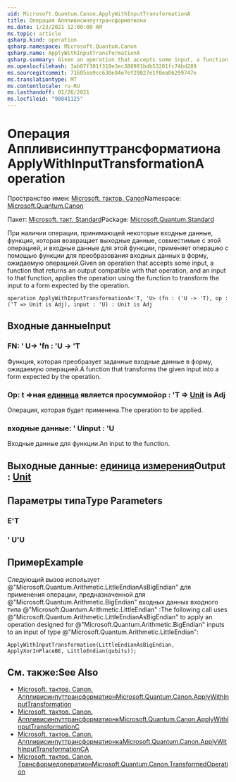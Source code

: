 ```yaml
---
uid: Microsoft.Quantum.Canon.ApplyWithInputTransformationA
title: Операция Аппливисинпуттрансформатиона
ms.date: 1/23/2021 12:00:00 AM
ms.topic: article
qsharp.kind: operation
qsharp.namespace: Microsoft.Quantum.Canon
qsharp.name: ApplyWithInputTransformationA
qsharp.summary: Given an operation that accepts some input, a function that returns an output compatible with that operation, and an input to that function, applies the operation using the function to transform the input to a form expected by the operation.
ms.openlocfilehash: 3ab07f301f310e3ec380981bdb53201fc74bd289
ms.sourcegitcommit: 71605ea9cc630e84e7ef29027e1f0ea06299747e
ms.translationtype: MT
ms.contentlocale: ru-RU
ms.lasthandoff: 01/26/2021
ms.locfileid: "98841125"
---
```

# <a name="applywithinputtransformationa-operation"></a><span data-ttu-id="5215c-102">Операция Аппливисинпуттрансформатиона</span><span class="sxs-lookup"><span data-stu-id="5215c-102">ApplyWithInputTransformationA operation</span></span>

<span data-ttu-id="5215c-103">Пространство имен: [Microsoft. тактов. Canon](xref:Microsoft.Quantum.Canon)</span><span class="sxs-lookup"><span data-stu-id="5215c-103">Namespace: [Microsoft.Quantum.Canon](xref:Microsoft.Quantum.Canon)</span></span>

<span data-ttu-id="5215c-104">Пакет: [Microsoft. такт. Standard](https://nuget.org/packages/Microsoft.Quantum.Standard)</span><span class="sxs-lookup"><span data-stu-id="5215c-104">Package: [Microsoft.Quantum.Standard](https://nuget.org/packages/Microsoft.Quantum.Standard)</span></span>


<span data-ttu-id="5215c-105">При наличии операции, принимающей некоторые входные данные, функция, которая возвращает выходные данные, совместимые с этой операцией, и входные данные для этой функции, применяет операцию с помощью функции для преобразования входных данных в форму, ожидаемую операцией.</span><span class="sxs-lookup"><span data-stu-id="5215c-105">Given an operation that accepts some input, a function that returns an output compatible with that operation, and an input to that function, applies the operation using the function to transform the input to a form expected by the operation.</span></span>

```qsharp
operation ApplyWithInputTransformationA<'T, 'U> (fn : ('U -> 'T), op : ('T => Unit is Adj), input : 'U) : Unit is Adj
```


## <a name="input"></a><span data-ttu-id="5215c-106">Входные данные</span><span class="sxs-lookup"><span data-stu-id="5215c-106">Input</span></span>

### <a name="fn--u---t"></a><span data-ttu-id="5215c-107">FN: ' U-> '</span><span class="sxs-lookup"><span data-stu-id="5215c-107">fn : 'U -> 'T</span></span>

<span data-ttu-id="5215c-108">Функция, которая преобразует заданные входные данные в форму, ожидаемую операцией.</span><span class="sxs-lookup"><span data-stu-id="5215c-108">A function that transforms the given input into a form expected by the operation.</span></span>


### <a name="op--t--unit--is-adj"></a><span data-ttu-id="5215c-109">Op: t =>ная [единица](xref:microsoft.quantum.lang-ref.unit)  является просуммой</span><span class="sxs-lookup"><span data-stu-id="5215c-109">op : 'T => [Unit](xref:microsoft.quantum.lang-ref.unit)  is Adj</span></span>

<span data-ttu-id="5215c-110">Операция, которая будет применена.</span><span class="sxs-lookup"><span data-stu-id="5215c-110">The operation to be applied.</span></span>


### <a name="input--u"></a><span data-ttu-id="5215c-111">входные данные: ' U</span><span class="sxs-lookup"><span data-stu-id="5215c-111">input : 'U</span></span>

<span data-ttu-id="5215c-112">Входные данные для функции.</span><span class="sxs-lookup"><span data-stu-id="5215c-112">An input to the function.</span></span>



## <a name="output--unit"></a><span data-ttu-id="5215c-113">Выходные данные: [единица измерения](xref:microsoft.quantum.lang-ref.unit)</span><span class="sxs-lookup"><span data-stu-id="5215c-113">Output : [Unit](xref:microsoft.quantum.lang-ref.unit)</span></span>



## <a name="type-parameters"></a><span data-ttu-id="5215c-114">Параметры типа</span><span class="sxs-lookup"><span data-stu-id="5215c-114">Type Parameters</span></span>

### <a name="t"></a><span data-ttu-id="5215c-115">Е</span><span class="sxs-lookup"><span data-stu-id="5215c-115">'T</span></span>


### <a name="u"></a><span data-ttu-id="5215c-116">' U</span><span class="sxs-lookup"><span data-stu-id="5215c-116">'U</span></span>



## <a name="example"></a><span data-ttu-id="5215c-117">Пример</span><span class="sxs-lookup"><span data-stu-id="5215c-117">Example</span></span>

<span data-ttu-id="5215c-118">Следующий вызов использует @"Microsoft.Quantum.Arithmetic.LittleEndianAsBigEndian" для применения операции, предназначенной для @"Microsoft.Quantum.Arithmetic.BigEndian" входных данных входного типа @"Microsoft.Quantum.Arithmetic.LittleEndian" :</span><span class="sxs-lookup"><span data-stu-id="5215c-118">The following call uses @"Microsoft.Quantum.Arithmetic.LittleEndianAsBigEndian" to apply an operation designed for @"Microsoft.Quantum.Arithmetic.BigEndian" inputs to an input of type @"Microsoft.Quantum.Arithmetic.LittleEndian":</span></span>

```qsharp
ApplyWithInputTransformation(LittleEndianAsBigEndian, ApplyXorInPlaceBE, LittleEndian(qubits));
```

## <a name="see-also"></a><span data-ttu-id="5215c-119">См. также:</span><span class="sxs-lookup"><span data-stu-id="5215c-119">See Also</span></span>

- [<span data-ttu-id="5215c-120">Microsoft. тактов. Canon. Аппливисинпуттрансформатион</span><span class="sxs-lookup"><span data-stu-id="5215c-120">Microsoft.Quantum.Canon.ApplyWithInputTransformation</span></span>](xref:Microsoft.Quantum.Canon.ApplyWithInputTransformation)
- [<span data-ttu-id="5215c-121">Microsoft. тактов. Canon. Аппливисинпуттрансформатионк</span><span class="sxs-lookup"><span data-stu-id="5215c-121">Microsoft.Quantum.Canon.ApplyWithInputTransformationC</span></span>](xref:Microsoft.Quantum.Canon.ApplyWithInputTransformationC)
- [<span data-ttu-id="5215c-122">Microsoft. тактов. Canon. Аппливисинпуттрансформатионка</span><span class="sxs-lookup"><span data-stu-id="5215c-122">Microsoft.Quantum.Canon.ApplyWithInputTransformationCA</span></span>](xref:Microsoft.Quantum.Canon.ApplyWithInputTransformationCA)
- [<span data-ttu-id="5215c-123">Microsoft. тактов. Canon. Трансформедоператион</span><span class="sxs-lookup"><span data-stu-id="5215c-123">Microsoft.Quantum.Canon.TransformedOperation</span></span>](xref:Microsoft.Quantum.Canon.TransformedOperation)